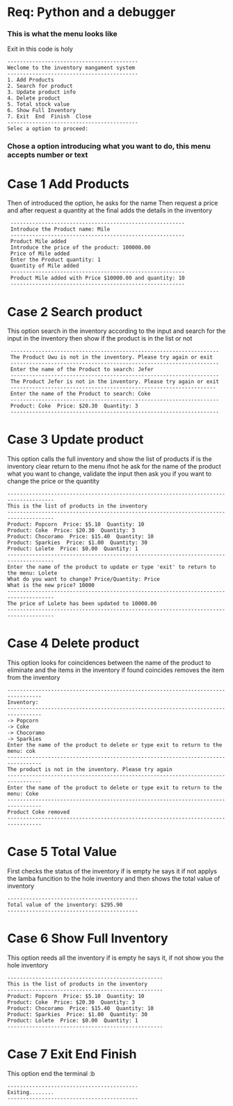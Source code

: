 # Req: Python and a debugger

### This is what the menu looks like
 Exit in this code is holy 

    ------------------------------------------
    Weclome to the inventory mangament system
    ------------------------------------------
    1. Add Products
    2. Search for product
    3. Update product info
    4. Delete product
    5. Total stock value
    6. Show Full Inventory
    7. Exit  End  Finish  Close
    ------------------------------------------
    Selec a option to proceed: 

### Chose a option introducing what you want to do, this menu accepts number or text

# Case 1 Add Products 
Then of introduced the option, he asks for the name
Then request a price and after request a quantity
at the final adds the details in the inventory

     --------------------------------------------------------
     Introduce the Product name: Mile                        
     --------------------------------------------------------
     Product Mile added                                      
     Introduce the price of the product: 100000.00           
     Price of Mile added                                     
     Enter the Product quantity: 1                           
     Quantity of Mile added                                  
     --------------------------------------------------------
     Product Mile added with Price $10000.00 and quantity: 10
     --------------------------------------------------------


# Case 2  Search product
This option search in the inventory according to the input
and search for the input in the inventory
then show if the product is in the list or not

     -------------------------------------------------------------------
     The Product Uwu is not in the inventory. Please try again or exit  
     -------------------------------------------------------------------
     Enter the name of the Product to search: Jefer                     
     -------------------------------------------------------------------
     The Product Jefer is not in the inventory. Please try again or exit
     ------------------------------------------------------------------
     Enter the name of the Product to search: Coke                      
     -------------------------------------------------------------------
     Product: Coke  Price: $20.30  Quantity: 3                        
     -------------------------------------------------------------------

# Case 3 Update product  
This option calls the full inventory and show the list of products
if is the inventory clear return to the menu ifnot he ask for
the name of the product what you want to change, validate the input
then ask you if you want to change the price or the quantity

    -------------------------------------------------------------------------------------
    This is the list of products in the inventory                                       
    -------------------------------------------------------------------------------------
    Product: Popcorn  Price: $5.10  Quantity: 10                                       
    Product: Coke  Price: $20.30  Quantity: 3                                          
    Product: Chocoramo  Price: $15.40  Quantity: 10                                    
    Product: Sparkies  Price: $1.00  Quantity: 30                                      
    Product: Lolete  Price: $0.00  Quantity: 1                                         
    ------------------------------------------------------------------------------------- 
    Enter the name of the product to update or type 'exit' to return to the menu: Lolete 
    What do you want to change? Price/Quantity: Price                                    
    What is the new price? 10000                                                         
    -------------------------------------------------------------------------------------
    The price of Lolete has been updated to 10000.00                                     
    -------------------------------------------------------------------------------------

# Case 4  Delete product
This option looks for coincidences between the name of the product
to eliminate and the items in the inventory if found coincides 
removes the item from the inventory

    ---------------------------------------------------------------------------------
    Inventory:                                                                       
    ---------------------------------------------------------------------------------
    -> Popcorn                                                                       
    -> Coke                                                                          
    -> Chocoramo                                                                     
    -> Sparkies                                                                      
    Enter the name of the product to delete or type exit to return to the menu: cok  
    ---------------------------------------------------------------------------------
    The product is not in the inventory. Please try again                            
    ---------------------------------------------------------------------------------
    Enter the name of the product to delete or type exit to return to the menu: Coke 
    ---------------------------------------------------------------------------------
    Product Coke removed                                                             
    ---------------------------------------------------------------------------------

# Case 5 Total Value 
First checks the status of the inventory if is empty he says it
if not applys the lamba funcition to the hole inventory and 
then shows the total value of inventory

    ------------------------------------------ 
    Total value of the inventory: $295.90    
    ------------------------------------------

# Case 6 Show Full Inventory 
This option reeds all the inventory if is empty he says it, if not
show you the hole inventory

    --------------------------------------------------
    This is the list of products in the inventory    
    --------------------------------------------------
    Product: Popcorn  Price: $5.10  Quantity: 10    
    Product: Coke  Price: $20.30  Quantity: 3       
    Product: Chocoramo  Price: $15.40  Quantity: 10 
    Product: Sparkies  Price: $1.00  Quantity: 30   
    Product: Lolete  Price: $0.00  Quantity: 1      
    --------------------------------------------------

# Case 7  Exit  End  Finish 
This option end the terminal :b

    ------------------------------------------
    Exiting........                           
    ------------------------------------------
